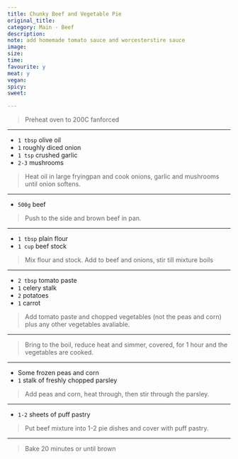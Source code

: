 ```yaml
---
title: Chunky Beef and Vegetable Pie
original_title:
category: Main - Beef
description:
note: add homemade tomato sauce and worcesterstire sauce
image:
size:
time:
favourite: y
meat: y
vegan:
spicy:
sweet:

---
```


>Preheat oven to 200C fanforced

---

* `1 tbsp` olive oil
* `1` roughly diced onion
* `1 tsp` crushed garlic
* `2-3` mushrooms

>Heat oil in large fryingpan and cook onions, garlic and mushrooms until onion softens. 

---

* `500g` beef

>Push to the side and brown beef in pan.

---

* `1 tbsp` plain flour
* `1 cup` beef stock

>Mix flour and stock. Add to beef and onions, stir till mixture boils

---

* `2 tbsp` tomato paste
* `1` celery stalk
* `2` potatoes
* `1` carrot

>Add tomato paste and chopped vegetables (not the peas and corn) plus any other vegetables avaliable.

---

>Bring to the boil, reduce heat and simmer, covered, for 1 hour and the vegetables are cooked.

---

* Some frozen peas and corn
* `1` stalk of freshly chopped parsley

>Add peas and corn, heat through, then stir through the  parsley.

---

* `1-2` sheets of puff pastry

>Put beef mixture into 1-2 pie dishes and cover with puff pastry.

---

>Bake 20 minutes or until brown
